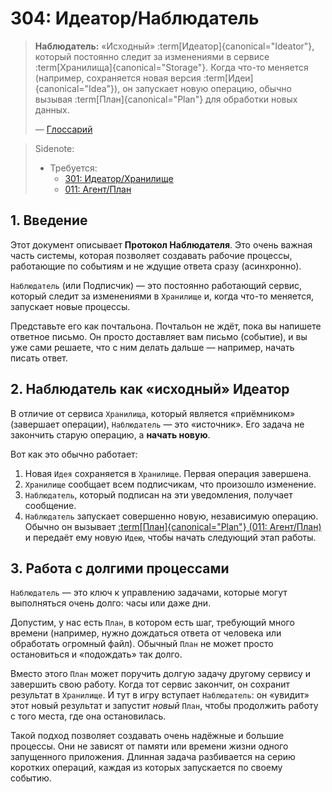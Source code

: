# 304: Идеатор/Наблюдатель

> **Наблюдатель:** «Исходный» :term[Идеатор]{canonical="Ideator"}, который постоянно следит за изменениями в сервисе :term[Хранилища]{canonical="Storage"}. Когда что-то меняется (например, сохраняется новая версия :term[Идеи]{canonical="Idea"}), он запускает новую операцию, обычно вызывая :term[План]{canonical="Plan"} для обработки новых данных.
>
> — [Глоссарий](./000_glossary.md)

> Sidenote:
> - Требуется:
>   - [301: Идеатор/Хранилище](./301_ideator_storage.md)
>   - [011: Агент/План](./012_agent_plan.md)

## 1. Введение

Этот документ описывает **Протокол Наблюдателя**. Это очень важная часть системы, которая позволяет создавать рабочие процессы, работающие по событиям и не ждущие ответа сразу (асинхронно).

`Наблюдатель` (или Подписчик) — это постоянно работающий сервис, который следит за изменениями в `Хранилище` и, когда что-то меняется, запускает новые процессы.

Представьте его как почтальона. Почтальон не ждёт, пока вы напишете ответное письмо. Он просто доставляет вам письмо (событие), и вы уже сами решаете, что с ним делать дальше — например, начать писать ответ.

## 2. Наблюдатель как «исходный» Идеатор

В отличие от сервиса `Хранилища`, который является «приёмником» (завершает операции), `Наблюдатель` — это «источник». Его задача не закончить старую операцию, а **начать новую**.

Вот как это обычно работает:

1. Новая `Идея` сохраняется в `Хранилище`. Первая операция завершена.
2. `Хранилище` сообщает всем подписчикам, что произошло изменение.
3. `Наблюдатель`, который подписан на эти уведомления, получает сообщение.
4. `Наблюдатель` запускает совершенно новую, независимую операцию. Обычно он вызывает [:term[План]{canonical="Plan"} (011: Агент/План)](./012_agent_plan.md) и передаёт ему новую `Идею`, чтобы начать следующий этап работы.

## 3. Работа с долгими процессами

`Наблюдатель` — это ключ к управлению задачами, которые могут выполняться очень долго: часы или даже дни.

Допустим, у нас есть `План`, в котором есть шаг, требующий много времени (например, нужно дождаться ответа от человека или обработать огромный файл). Обычный `План` не может просто остановиться и «подождать» так долго.

Вместо этого `План` может поручить долгую задачу другому сервису и завершить свою работу. Когда тот сервис закончит, он сохранит результат в `Хранилище`. И тут в игру вступает `Наблюдатель`: он «увидит» этот новый результат и запустит *новый* `План`, чтобы продолжить работу с того места, где она остановилась.

Такой подход позволяет создавать очень надёжные и большие процессы. Они не зависят от памяти или времени жизни одного запущенного приложения. Длинная задача разбивается на серию коротких операций, каждая из которых запускается по своему событию.
